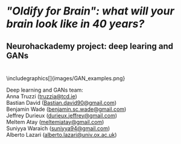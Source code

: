 # ***"Oldify for Brain": what will your brain look like in 40 years?***
## Neurohackademy project: deep learing and GANs

# 

\includegraphics[]{images/GAN_examples.png}


Deep learning and GANs team: <br>
Anna Truzzi (truzzia@tcd.ie) <br>
Bastian David (Bastian.david90@gmail.com) <br>
Benjamin Wade (benjamin.sc.wade@gmail.com) <br>
Jeffrey Durieux (durieux.jeffrey@gmail.com) <br> 
Meltem Atay (meltemiatay@gmail.com) <br>
Suniyya Waraich (suniyya94@gmail.com) <br>
Alberto Lazari (alberto.lazari@univ.ox.ac.uk) 

